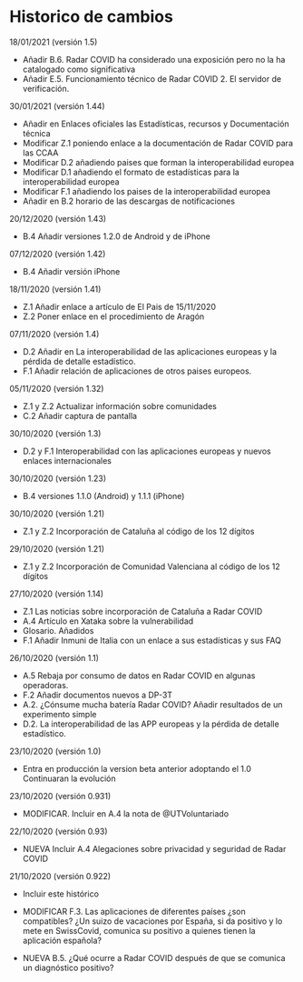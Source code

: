 # Historico de cambios

18/01/2021 (versión 1.5)

- Añadir B.6. Radar COVID ha considerado una exposición pero no la ha catalogado como significativa
- Añadir E.5. Funcionamiento técnico de Radar COVID 2. El servidor de verificación. 

30/01/2021 (versión 1.44)

- Añadir en Enlaces oficiales las Estadísticas, recursos y Documentación técnica
- Modificar Z.1 poniendo enlace a la documentación de Radar COVID para las CCAA
- Modificar D.2 añadiendo paises que forman la interoperabilidad europea
- Modificar D.1 añadiendo el formato de estadísticas para la interoperabilidad europea
- Modificar F.1 añadiendo los paises de la interoperabilidad europea
- Añadir en B.2 horario de las descargas de notificaciones

20/12/2020 (versión 1.43)

- B.4 Añadir versiones 1.2.0 de Android y de iPhone

07/12/2020 (versión 1.42)

- B.4 Añadir versión iPhone

18/11/2020 (versión 1.41)

- Z.1 Añadir enlace a artículo de El Pais de 15/11/2020
- Z.2 Poner enlace en el procedimiento de Aragón

07/11/2020 (versión 1.4)

- D.2 Añadir en La interoperabilidad de las aplicaciones europeas y la pérdida de detalle estadístico.
- F.1 Añadir relación de aplicaciones de otros paises europeos.

05/11/2020 (versión 1.32)

- Z.1 y Z.2 Actualizar información sobre comunidades
- C.2 Añadir captura de pantalla

30/10/2020 (versión 1.3)

- D.2 y F.1 Interoperabilidad con las aplicaciones europeas y nuevos enlaces internacionales

30/10/2020 (versión 1.23)

- B.4 versiones 1.1.0 (Android) y 1.1.1 (iPhone) 

30/10/2020 (versión 1.21)

- Z.1 y Z.2 Incorporación de Cataluña al código de los 12 dígitos

29/10/2020 (versión 1.21)

- Z.1 y Z.2 Incorporación de Comunidad Valenciana al código de los 12 dígitos 

27/10/2020 (versión 1.14)

- Z.1 Las noticias sobre incorporación de Cataluña a Radar COVID
- A.4 Artículo en Xataka sobre la vulnerabilidad
- Glosario. Añadidos
- F.1 Añadir Inmuni de Italia con un enlace a sus estadísticas y sus FAQ

26/10/2020 (versión 1.1)

- A.5 Rebaja por consumo de datos en Radar COVID en algunas operadoras.
- F.2 Añadir documentos nuevos a  DP-3T
- A.2. ¿Cónsume mucha batería Radar COVID? Añadir resultados de un experimento simple
- D.2. La interoperabilidad de las APP europeas y la pérdida de detalle estadístico.

23/10/2020 (versión 1.0)

- Entra en producción la version beta anterior adoptando el 1.0 Continuaran la evolución

23/10/2020 (versión 0.931)

- MODIFICAR. Incluir en A.4 la nota de @UTVoluntariado

22/10/2020 (versión 0.93)

- NUEVA Incluir A.4 Alegaciones sobre privacidad y seguridad de Radar COVID

21/10/2020 (versión 0.922)

- Incluir este histórico

- MODIFICAR F.3. Las aplicaciones de diferentes países ¿son compatibles? ¿Un suizo de vacaciones por España, si da positivo y lo mete en SwissCovid, comunica su positivo a quienes tienen la aplicación española? 

- NUEVA B.5. ¿Qué ocurre a Radar COVID después de que se comunica un diagnóstico positivo?

